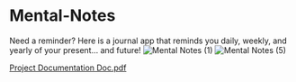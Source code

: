 # Mental-Notes
Need a reminder? Here is a journal app that reminds you daily, weekly, and yearly of your present... and future!
![Mental Notes (1)](https://github.com/eastk1m/Mental-Notes/assets/168964532/3a971722-5b58-4a5a-b5b0-d99b68d06ec4)
![Mental Notes (5)](https://github.com/eastk1m/Mental-Notes/assets/168964532/25e386a5-a6d3-49ac-bee6-700a9fd6a005)

[Project Documentation Doc.pdf](https://github.com/user-attachments/files/16183435/Project.Documentation.Doc.pdf)
